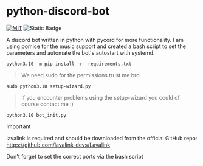 # python-discord-bot
[![MIT](https://img.shields.io/github/license/BlacklightYT/python-discord-bot?color=a3425d)](https://github.com/BlacklightYT/python-discord-bot/blob/main/LICENSE) ![Static Badge](https://img.shields.io/badge/python-3.10-brightgreen?style=flat&logo=python)

A discord bot written in python with pycord for more functionality.
I am using pomice for the music support and created a bash script 
to set the parameters and automate the bot's autostart with systemd.

```
python3.10 -m pip install -r  requirements.txt
```
> We need sudo for the permissions trust me bro

```
sudo python3.10 setup-wizard.py
```
> If you encounter problems using the setup-wizard you could of course contact me :)

```
python3.10 bot_init.py
```
> [!IMPORTANT]
> lavalink is required and should be downloaded from the official GitHub repo: https://github.com/lavalink-devs/Lavalink
> 
> Don't forget to set the correct ports via the bash script
